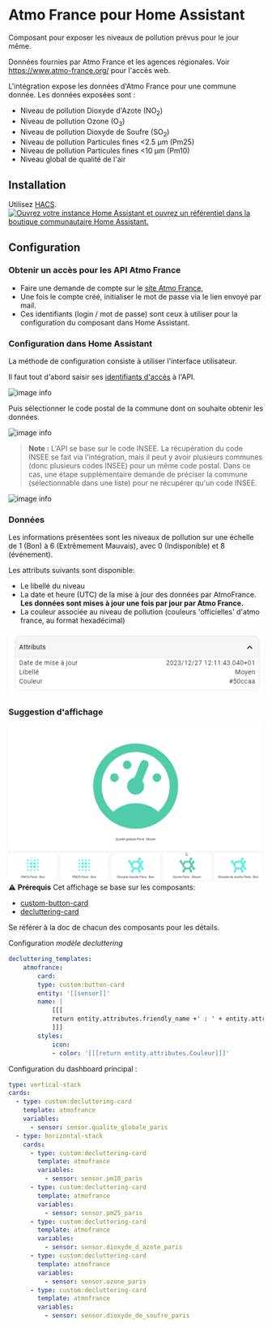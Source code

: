 # Atmo France pour Home Assistant

Composant pour exposer les niveaux de pollution prévus pour le jour même.

Données fournies par Atmo France et les agences régionales.
Voir https://www.atmo-france.org/ pour l'accès web.

L'intégration expose les données d'Atmo France pour une commune donnée.
Les données exposées sont :
- Niveau de pollution Dioxyde d'Azote (NO<sub>2</sub>)
- Niveau de pollution Ozone (O<sub>3</sub>)
- Niveau de pollution Dioxyde de Soufre (SO<sub>2</sub>)
- Niveau de pollution Particules fines <2.5 µm (Pm25)
- Niveau de pollution Particules fines <10 µm (Pm10)
- Niveau global de qualité de l'air

## Installation

Utilisez [HACS](https://hacs.xyz/).
[![Ouvrez votre instance Home Assistant et ouvrez un référentiel dans la boutique communautaire Home Assistant.](https://my.home-assistant.io/badges/hacs_repository.svg)](https://my.home-assistant.io/redirect/hacs_repository/?owner=sebcaps&repository=atmofrance&category=integration)

## Configuration

### Obtenir un accès pour les API Atmo France

- Faire une demande de compte sur le [site Atmo France](https://admindata.atmo-france.org/inscription-api),
- Une fois le compte créé, initialiser le mot de passe via le lien envoyé par mail.
- Ces identifiants (login / mot de passe) sont ceux à utiliser pour la configuration du composant dans Home Assistant.

### Configuration dans Home Assistant

La méthode de configuration consiste à utiliser l'interface utilisateur.

Il faut tout d'abord saisir ses [identifiants d'accès](#obtenir-un-accès-pour-les-api-atmo-france) à l'API.

![image info](/img/authent.png)

Puis sélectionner le code postal de la commune dont on souhaite obtenir les données.

![image info](/img/location.png)
>**Note :**
>L'API se base sur le code INSEE. La récupération du code INSEE se fait via l'intégration, mais il peut y avoir plusieurs communes (donc plusieurs codes INSEE) pour un même code postal. Dans ce cas, une étape supplémentaire demande de préciser la commune (sélectionnable dans une liste) pour ne récupérer qu'un code INSEE.

![image info](/img/multiloc.png)

### Données

Les informations présentées sont les niveaux de pollution sur une échelle de 1 (Bon) à 6 (Extrêmement Mauvais), avec 0 (Indisponible) et 8 (événement).

Les attributs suivants sont disponible:
- Le libellé du niveau
- La date et heure (UTC) de la mise à jour des données par AtmoFrance. **Les données sont mises à jour une fois par jour par Atmo France.**
- La couleur associée au niveau de pollution (couleurs 'officielles' d'atmo france, au format hexadécimal)

![image info](/img/attributs.png)

### Suggestion d'affichage


![Dashboard](img/dashboard.png)
:warning: **Prérequis** Cet affichage se base sur les composants:
 - [custom-button-card](https://github.com/custom-cards)
 - [decluttering-card](https://github.com/custom-cards/decluttering-card)

Se référer à la doc de chacun des composants pour les détails.


Configuration *modèle decluttering*
```  yaml
decluttering_templates:
    atmofrance:
        card:
        type: custom:button-card
        entity: '[[sensor]]'
        name: |
            [[[
            return entity.attributes.friendly_name +' : ' + entity.attributes.Libellé
            ]]]
        styles:
            icon:
            - color: '[[[return entity.attributes.Couleur]]]'
```

Configuration du dashboard principal :
``` yaml
type: vertical-stack
cards:
  - type: custom:decluttering-card
    template: atmofrance
    variables:
      - sensor: sensor.qualite_globale_paris
  - type: horizontal-stack
    cards:
      - type: custom:decluttering-card
        template: atmofrance
        variables:
          - sensor: sensor.pm10_paris
      - type: custom:decluttering-card
        template: atmofrance
        variables:
          - sensor: sensor.pm25_paris
      - type: custom:decluttering-card
        template: atmofrance
        variables:
          - sensor: sensor.dioxyde_d_azote_paris
      - type: custom:decluttering-card
        template: atmofrance
        variables:
          - sensor: sensor.ozone_paris
      - type: custom:decluttering-card
        template: atmofrance
        variables:
          - sensor: sensor.dioxyde_de_soufre_paris
```
